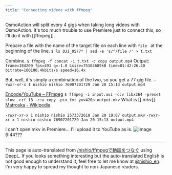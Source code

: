 ```yaml
---
title: "Connecting videos with ffmpeg"
---
```


OsmoAction will split every 4 gigs when taking long videos with OsmoAction.
It's too much trouble to use Premiere just to connect this, so I'll do it with [[ffmpeg]].

Prepare a file with the name of the target file on each line with `file ` at the beginning of the line.
`$ ls DJI_0577* | sed -e 's/^/file /' > t.txt`

Combine.
`$ ffmpeg -f concat -i t.txt -c copy output.mp4`
Output: `frame=184209 fps=491 q=-1.0 Lsize=75104689kB time=01:42:26.40 bitrate=100100.4kbits/s speed=16.4x`

But, well, it's simply a combination of the two, so you get a 77 gig file.
`-rwxr-xr-x 1 nishio nishio 76907201729 Jan 20 15:13 output.mp4`

[Encode/YouTube – FFmpeg](https://trac.ffmpeg.org/wiki/Encode/YouTube)
`$ ffmpeg -i input.avi -c:v libx264 -preset slow -crf 18 -c:a copy -pix_fmt yuv420p output.mkv`
What is [[.mkv]] [Matroska - Wikipedia](https://ja.wikipedia.org/wiki/Matroska)

`-rwxr-xr-x 1 nishio nishio 2573372618 Jan 20 19:07 output.mkv`
`-rwxr-xr-x 1 nishio nishio 76907201729 Jan 20 15:13 output.mp4`

I can't open mkv in Premiere...
I'll upload it to YouTube as is.
![image](https://gyazo.com/8a08d3b1e302acb16e0476957c1d3b80/thumb/1000)
6:44???


---
This page is auto-translated from [/nishio/ffmpegで動画をつなぐ](https://scrapbox.io/nishio/ffmpegで動画をつなぐ) using DeepL. If you looks something interesting but the auto-translated English is not good enough to understand it, feel free to let me know at [@nishio_en](https://twitter.com/nishio_en). I'm very happy to spread my thought to non-Japanese readers.